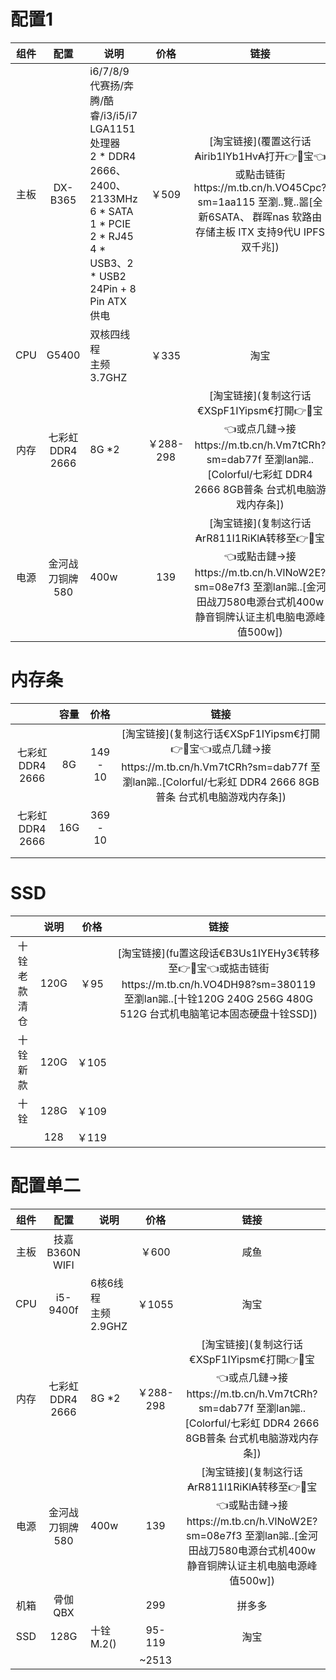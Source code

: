 



# 配置1

| 组件 |       配置       | 说明                                                         |   价格    |                             链接                             |
| :--: | :--------------: | ------------------------------------------------------------ | :-------: | :----------------------------------------------------------: |
| 主板 |     DX-B365      | i6/7/8/9代赛扬/奔腾/酷睿/i3/i5/i7 LGA1151处理器<br />2 * DDR4 2666、2400、2133MHz<br />6 * SATA<br />1 * PCIE<br />2 * RJ45<br />4 * USB3、2 * USB2<br />24Pin + 8 Pin ATX 供电 |   ￥509   | [淘宝链接](覆置这行话₳irib1IYb1Hv₳打开👉🍑宝👈或點击链街https://m.tb.cn/h.VO45Cpc?sm=1aa115 至瀏..覽..噐[全新6SATA、 群晖nas 软路由 存储主板 ITX 支持9代U IPFS 双千兆]) |
| CPU  |      G5400       | 双核四线程<br />主频 3.7GHZ                                  |   ￥335   |                             淘宝                             |
| 内存 | 七彩虹 DDR4 2666 | 8G *2                                                        | ￥288-298 | [淘宝链接](复制这行话€XSpF1IYipsm€打開👉🍑宝👈或点几鏈→接https://m.tb.cn/h.Vm7tCRh?sm=dab77f 至瀏lan嘂..[Colorful/七彩虹 DDR4 2666 8GB普条 台式机电脑游戏内存条]) |
| 电源 | 金河战刀铜牌580  | 400w                                                         |    139    | [淘宝链接](复制这行话₳rR811I1RiKl₳转移至👉🍑宝👈或點击鏈→接https://m.tb.cn/h.VlNoW2E?sm=08e7f3 至瀏lan嘂..[金河田战刀580电源台式机400w静音铜牌认证主机电脑电源峰值500w]) |





# 内存条

|                  | 容量 |   价格   |                             链接                             |
| :--------------: | :--: | :------: | :----------------------------------------------------------: |
| 七彩虹 DDR4 2666 |  8G  | 149 - 10 | [淘宝链接](复制这行话€XSpF1IYipsm€打開👉🍑宝👈或点几鏈→接https://m.tb.cn/h.Vm7tCRh?sm=dab77f 至瀏lan嘂..[Colorful/七彩虹 DDR4 2666 8GB普条 台式机电脑游戏内存条]) |
| 七彩虹 DDR4 2666 | 16G  | 369 - 10 |                                                              |
|                  |      |          |                                                              |
|                  |      |          |                                                              |



# SSD

|               | 说明 | 价格  |                             链接                             |
| :-----------: | :--: | :---: | :----------------------------------------------------------: |
| 十铨 老款清仓 | 120G | ￥95  | [淘宝链接](fu置这段话€B3Us1IYEHy3€转移至👉🍑宝👈或掂击链街https://m.tb.cn/h.VO4DH98?sm=380119 至瀏lan嘂..[十铨120G 240G 256G 480G 512G 台式机电脑笔记本固态硬盘十铨SSD]) |
|   十铨新款    | 120G | ￥105 |                                                              |
|     十铨      | 128G | ￥109 |                                                              |
|               | 128  | ￥119 |                                                              |





# 配置单二

| 组件 |       配置       | 说明                      |   价格    |                             链接                             |
| :--: | :--------------: | ------------------------- | :-------: | :----------------------------------------------------------: |
| 主板 |  技嘉B360N WIFI  |                           |   ￥600   |                             咸鱼                             |
| CPU  |     i5-9400f     | 6核6线程<br />主频 2.9GHZ |  ￥1055   |                             淘宝                             |
| 内存 | 七彩虹 DDR4 2666 | 8G *2                     | ￥288-298 | [淘宝链接](复制这行话€XSpF1IYipsm€打開👉🍑宝👈或点几鏈→接https://m.tb.cn/h.Vm7tCRh?sm=dab77f 至瀏lan嘂..[Colorful/七彩虹 DDR4 2666 8GB普条 台式机电脑游戏内存条]) |
| 电源 | 金河战刀铜牌580  | 400w                      |    139    | [淘宝链接](复制这行话₳rR811I1RiKl₳转移至👉🍑宝👈或點击鏈→接https://m.tb.cn/h.VlNoW2E?sm=08e7f3 至瀏lan嘂..[金河田战刀580电源台式机400w静音铜牌认证主机电脑电源峰值500w]) |
| 机箱 |     骨伽QBX      |                           |    299    |                            拼多多                            |
| SSD  |       128G       | 十铨M.2()                 |  95-119   |                             淘宝                             |
|      |                  |                           |   ~2513   |                                                              |



